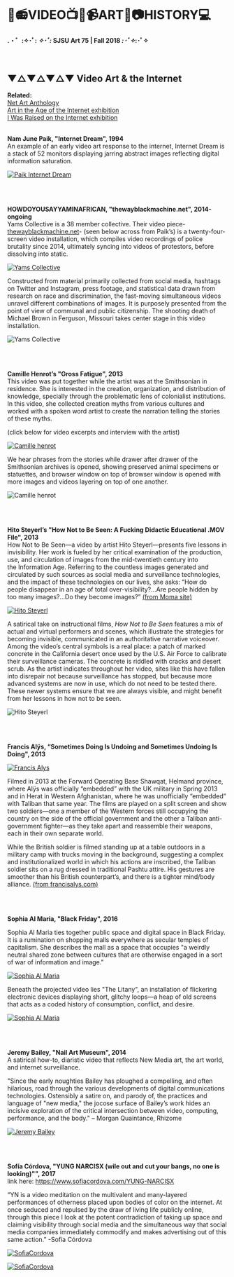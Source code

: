 # 🎥📻VIDEO📺💾📹ART📼📷HISTORY💻
#### .・゜:✧･ﾟ: *✧･ﾟ:* SJSU Art 75 | Fall 2018 *:･ﾟ✧*:･ﾟ✧
</br>

## ▼△▼△▼△▼ Video Art & the Internet

**Related:** <br>
[Net Art Anthology](https://anthology.rhizome.org/)<br>
[Art in the Age of the Internet exhibition](https://www.icaboston.org/exhibitions/art-age-internet-1989-today) <br>
[I Was Raised on the Internet exhibition](https://mcachicago.org/Exhibitions/2018/I-Was-Raised-On-The-Internet)
<br>
<br>


**Nam June Paik, "Internet Dream", 1994**<br>
An example of an early video art response to the internet, Internet Dream is a stack of 52 monitors displaying jarring abstract images reflecting digital information saturation.

[![Paik Internet Dream](images/Paik_Internet.jpg)](https://www.youtube.com/watch?v=G6W-8w1ZtvI)

<br>
<br>

**HOWDOYOUSAYYAMINAFRICAN, "thewayblackmachine.net", 2014-ongoing**<br>
Yams Collective is a 38 member collective. Their video piece- [thewayblackmachine.net](http://thewayblackmachine.com/)- (seen below across from Paik’s) is a twenty-four-screen video installation, which compiles video recordings of police brutality since 2014, ultimately syncing into videos of protestors, before dissolving into static.

[![Yams Collective](images/Yams_Installation_WayBlackMachine.jpg)](http://magazine.art21.org/2014/12/02/the-yams-collective-insurrection-and-resistance/#.W43ew5NKjPB)

Constructed from material primarily collected from social media, hashtags on Twitter and Instagram, press footage, and statistical data drawn from research on race and discrimination, the fast-moving simultaneous videos unravel different combinations of images. It is purposely presented from the point of view of communal and public citizenship. The shooting death of Michael Brown in Ferguson, Missouri takes center stage in this video installation.

![Yams Collective](images/yams_popart.gif)

<br>
<br>

**Camille Henrot’s "Gross Fatigue", 2013**<br>
This video was put together while the artist was at the Smithsonian in residence. She is interested in the creation, organization, and distribution of knowledge, specially through the problematic lens of colonialist institutions. In this video, she collected creation myths from various cultures and worked with a spoken word artist to create the narration telling the stories of these myths.

(click below for video excerpts and interview with the artist)

[![Camille henrot](images/henrot-grossefatigue3_large.jpg)](https://vimeo.com/86174818)

We hear phrases from the stories while drawer after drawer of the Smithsonian archives is opened, showing preserved animal specimens or statuettes, and browser window on top of browser window is opened with more images and videos layering on top of one another.

![Camille henrot](images/henrot-grossefatigue2.jpg)

<br>
<br>


**Hito Steyerl’s "How Not to Be Seen: A Fucking Didactic Educational .MOV File", 2013 ** <br>
How Not to Be Seen—a video by artist Hito Steyerl—presents five lessons in invisibility. Her work is fueled by her critical examination of the production, use, and circulation of images from the mid-twentieth century into the Information Age. Referring to the countless images generated and circulated by such sources as social media and surveillance technologies, and the impact of these technologies on our lives, she asks: “How do people disappear in an age of total over-visibility?…Are people hidden by too many images?…Do they become images?” [(from Moma site)](https://www.moma.org/learn/moma_learning/hito-steyerl-how-not-to-be-seen-a-fucking-didactic-educational-mov-file-2013)

[![Hito Steyerl](images/steyerl.jpg)](https://www.artforum.com/video/hito-steyerl-how-not-to-be-seen-a-fucking-didactic-educational-mov-file-2013-51651)

A satirical take on instructional films, _How Not to Be Seen_ features a mix of actual and virtual performers and scenes, which illustrate the strategies for becoming invisible, communicated in an authoritative narrative voiceover. Among the video’s central symbols is a real place: a patch of marked concrete in the California desert once used by the U.S. Air Force to calibrate their surveillance cameras. The concrete is riddled with cracks and desert scrub. As the artist indicates throughout her video, sites like this have fallen into disrepair not because surveillance has stopped, but because more advanced systems are now in use, which do not need to be tested there. These newer systems ensure that we are always visible, and might benefit from her lessons in how not to be seen.

![Hito Steyerl](images/steyerl_nottobeseen6.jpg)

<br>
<br>

**Francis Alÿs, “Sometimes Doing Is Undoing and Sometimes Undoing Is Doing", 2013**

[![Francis Alys](images/juxta.jpg)](http://francisalys.com/sometimes-doing-is-undoing-and-sometimes-undoing-is-doing/)

Filmed in 2013 at the Forward Operating Base Shawqat, Helmand province, where Alÿs was officially “embedded” with the UK military in Spring 2013 and in Herat in Western Afghanistan, where he was unofficially “embedded” with Taliban that same year. The films are played on a split screen and show two soldiers—one a member of the Western forces still occupying the country on the side of the official government and the other a Taliban anti-government fighter—as they take apart and reassemble their weapons, each in their own separate world.
<br>

While the British soldier is filmed standing up at a table outdoors in a military camp with trucks moving in the background, suggesting a complex and institutionalized world in which his actions are inscribed, the Taliban soldier sits on a rug dressed in traditional Pashtu attire. His gestures are smoother than his British counterpart’s, and there is a tighter mind/body alliance. [(from francisalys.com)](http://francisalys.com/sometimes-doing-is-undoing-and-sometimes-undoing-is-doing/)


<br>
<br>

**Sophia Al Maria, "Black Friday", 2016**

Sophia Al Maria ties together public space and digital space in Black Friday. It is a rumination on shopping malls everywhere as secular temples of capitalism. She describes the mall as a space that occupies "a weirdly neutral shared zone between cultures that are otherwise engaged in a sort of war of information and image."

[![Sophia Al Maria](images/Black_Friday_install_02.jpg)](https://vimeo.com/217134773)

Beneath the projected video lies "The Litany", an installation of flickering electronic devices displaying short, glitchy loops—a heap of old screens that acts as a coded history of consumption, conflict, and desire.

[![Sophia Al Maria](images/Litany_Still_04.jpg)](https://vimeo.com/203685977)

<br>
<br>

**Jeremy Bailey, "Nail Art Museum", 2014**<br>
A satirical how-to, diaristic video that reflects New Media art, the art world, and internet surveillance.

"Since the early noughties Bailey has ploughed a compelling, and often hilarious, road through the various developments of digital communications technologies. Ostensibly a satire on, and parody of, the practices and language of "new media," the jocose surface of Bailey’s work hides an incisive exploration of the critical intersection between video, computing, performance, and the body." – Morgan Quaintance, Rhizome

[![Jeremy Bailey](images/Bailey_NailArt.jpg)](https://www.youtube.com/watch?v=40pSU5ZM784)

<br>
<br>

**Sofía Córdova, "YUNG NARCISX (wile out and cut your bangs, no one is looking)"", 2017**
<br>link here: https://www.sofiacordova.com/YUNG-NARCISX

“YN is a video meditation on the multivalent and many-layered performances of otherness placed upon bodies of color on the internet. At once seduced and repulsed by the draw of living life publicly online, through this piece I look at the potent contradiction of taking up space and claiming visibility through social media and the simultaneous way that social media companies immediately commodify and makes advertising out of this same action.” -Sofía Córdova

[![SofiaCordova](images/Cordova_Narsiux_1.jpg)](https://www.sofiacordova.com/YUNG-NARCISX)

[![SofiaCordova](images/Cordova_Narsiux_2.jpg)](https://www.sofiacordova.com/YUNG-NARCISX)


